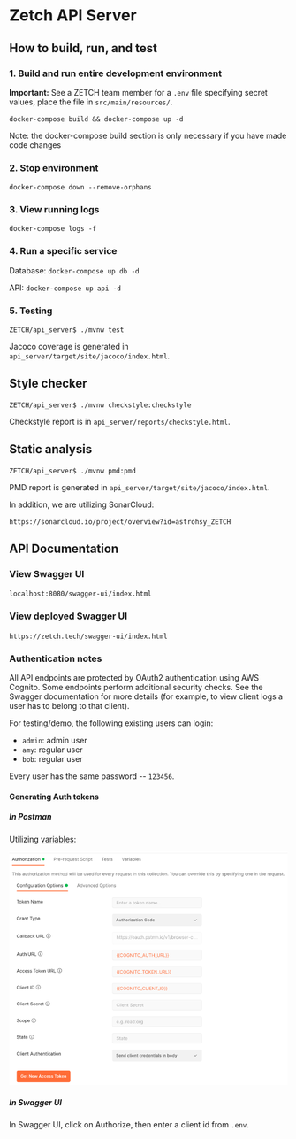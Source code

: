 # Zetch API Server
## How to build, run, and test
### 1. Build and run entire development environment
**Important:** See a ZETCH team member for a `.env` file specifying secret values, place the file in `src/main/resources/`.

```
docker-compose build && docker-compose up -d
```

Note: the docker-compose build section is only necessary if you have made code changes

### 2. Stop environment
```
docker-compose down --remove-orphans
```

### 3. View running logs
```
docker-compose logs -f
```

### 4. Run a specific service
Database: `docker-compose up db -d`

API: `docker-compose up api -d`

### 5. Testing
```shell
ZETCH/api_server$ ./mvnw test
```

Jacoco coverage is generated in `api_server/target/site/jacoco/index.html`.

## Style checker
```shell
ZETCH/api_server$ ./mvnw checkstyle:checkstyle
```

Checkstyle report is in `api_server/reports/checkstyle.html`.

## Static analysis
```shell
ZETCH/api_server$ ./mvnw pmd:pmd
```

PMD report is generated in `api_server/target/site/jacoco/index.html`.

In addition, we are utilizing SonarCloud:

```
https://sonarcloud.io/project/overview?id=astrohsy_ZETCH
```

## API Documentation
### View Swagger UI
`localhost:8080/swagger-ui/index.html`

### View deployed Swagger UI
`https://zetch.tech/swagger-ui/index.html`

### Authentication notes
All API endpoints are protected by OAuth2 authentication using AWS Cognito. Some endpoints perform additional security checks. See the Swagger documentation for more details (for example, to view client logs a user has to belong to that client).

For testing/demo, the following existing users can login:

- `admin`: admin user
- `amy`: regular user
- `bob`: regular user

Every user has the same password -- `123456`.

#### Generating Auth tokens
##### In Postman
Utilizing [variables](https://learning.postman.com/docs/sending-requests/variables/):

![postman_auth_config.png](docs/postman_auth_config.png)

##### In Swagger UI
In Swagger UI, click on Authorize, then enter a client id from `.env`.
